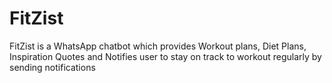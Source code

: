 # FitZist
FitZist is a WhatsApp chatbot which provides Workout plans, Diet Plans, Inspiration Quotes and Notifies user to stay on track to workout regularly by sending notifications
